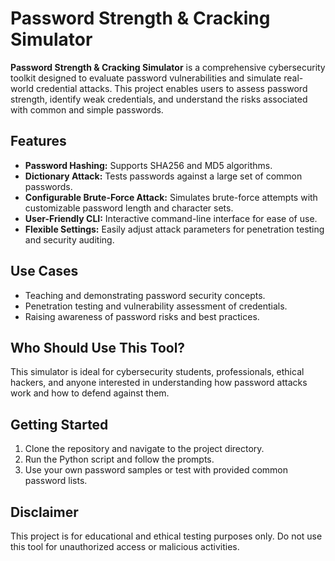 # Password Strength & Cracking Simulator

**Password Strength & Cracking Simulator** is a comprehensive cybersecurity toolkit designed to evaluate password vulnerabilities and simulate real-world credential attacks. This project enables users to assess password strength, identify weak credentials, and understand the risks associated with common and simple passwords.

## Features

- **Password Hashing:** Supports SHA256 and MD5 algorithms.
- **Dictionary Attack:** Tests passwords against a large set of common passwords.
- **Configurable Brute-Force Attack:** Simulates brute-force attempts with customizable password length and character sets.
- **User-Friendly CLI:** Interactive command-line interface for ease of use.
- **Flexible Settings:** Easily adjust attack parameters for penetration testing and security auditing.

## Use Cases

- Teaching and demonstrating password security concepts.
- Penetration testing and vulnerability assessment of credentials.
- Raising awareness of password risks and best practices.

## Who Should Use This Tool?

This simulator is ideal for cybersecurity students, professionals, ethical hackers, and anyone interested in understanding how password attacks work and how to defend against them.

## Getting Started

1. Clone the repository and navigate to the project directory.
2. Run the Python script and follow the prompts.
3. Use your own password samples or test with provided common password lists.

## Disclaimer

This project is for educational and ethical testing purposes only. Do not use this tool for unauthorized access or malicious activities.
